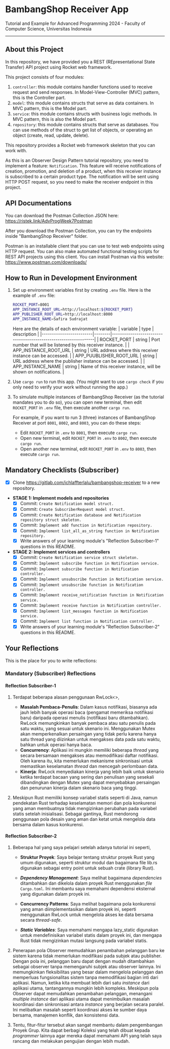 # BambangShop Receiver App
Tutorial and Example for Advanced Programming 2024 - Faculty of Computer Science, Universitas Indonesia

---

## About this Project
In this repository, we have provided you a REST (REpresentational State Transfer) API project using Rocket web framework.

This project consists of four modules:
1.  `controller`: this module contains handler functions used to receive request and send responses.
    In Model-View-Controller (MVC) pattern, this is the Controller part.
2.  `model`: this module contains structs that serve as data containers.
    In MVC pattern, this is the Model part.
3.  `service`: this module contains structs with business logic methods.
    In MVC pattern, this is also the Model part.
4.  `repository`: this module contains structs that serve as databases.
    You can use methods of the struct to get list of objects, or operating an object (create, read, update, delete).

This repository provides a Rocket web framework skeleton that you can work with.

As this is an Observer Design Pattern tutorial repository, you need to implement a feature: `Notification`.
This feature will receive notifications of creation, promotion, and deletion of a product, when this receiver instance is subscribed to a certain product type.
The notification will be sent using HTTP POST request, so you need to make the receiver endpoint in this project.

## API Documentations

You can download the Postman Collection JSON here: https://ristek.link/AdvProgWeek7Postman

After you download the Postman Collection, you can try the endpoints inside "BambangShop Receiver" folder.

Postman is an installable client that you can use to test web endpoints using HTTP request.
You can also make automated functional testing scripts for REST API projects using this client.
You can install Postman via this website: https://www.postman.com/downloads/

## How to Run in Development Environment
1.  Set up environment variables first by creating `.env` file.
    Here is the example of `.env` file:
    ```bash
    ROCKET_PORT=8001
    APP_INSTANCE_ROOT_URL=http://localhost:${ROCKET_PORT}
    APP_PUBLISHER_ROOT_URL=http://localhost:8000
    APP_INSTANCE_NAME=Safira Sudrajat
    ```
    Here are the details of each environment variable:
    | variable                | type   | description                                                     |
    |-------------------------|--------|-----------------------------------------------------------------|
    | ROCKET_PORT             | string | Port number that will be listened by this receiver instance.    |
    | APP_INSTANCE_ROOT_URL   | string | URL address where this receiver instance can be accessed.       |
    | APP_PUUBLISHER_ROOT_URL | string | URL address where the publisher instance can be accessed.       |
    | APP_INSTANCE_NAME       | string | Name of this receiver instance, will be shown on notifications. |
2.  Use `cargo run` to run this app.
    (You might want to use `cargo check` if you only need to verify your work without running the app.)
3.  To simulate multiple instances of BambangShop Receiver (as the tutorial mandates you to do so),
    you can open new terminal, then edit `ROCKET_PORT` in `.env` file, then execute another `cargo run`.

    For example, if you want to run 3 (three) instances of BambangShop Receiver at port `8001`, `8002`, and `8003`, you can do these steps:
    -   Edit `ROCKET_PORT` in `.env` to `8001`, then execute `cargo run`.
    -   Open new terminal, edit `ROCKET_PORT` in `.env` to `8002`, then execute `cargo run`.
    -   Open another new terminal, edit `ROCKET_PORT` in `.env` to `8003`, then execute `cargo run`.

## Mandatory Checklists (Subscriber)
-   [x] Clone https://gitlab.com/ichlaffterlalu/bambangshop-receiver to a new repository.
-   **STAGE 1: Implement models and repositories**
    -   [x] Commit: `Create Notification model struct.`
    -   [x] Commit: `Create SubscriberRequest model struct.`
    -   [x] Commit: `Create Notification database and Notification repository struct skeleton.`
    -   [x] Commit: `Implement add function in Notification repository.`
    -   [x] Commit: `Implement list_all_as_string function in Notification repository.`
    -   [x] Write answers of your learning module's "Reflection Subscriber-1" questions in this README.
-   **STAGE 2: Implement services and controllers**
    -   [x] Commit: `Create Notification service struct skeleton.`
    -   [x] Commit: `Implement subscribe function in Notification service.`
    -   [x] Commit: `Implement subscribe function in Notification controller.`
    -   [x] Commit: `Implement unsubscribe function in Notification service.`
    -   [x] Commit: `Implement unsubscribe function in Notification controller.`
    -   [x] Commit: `Implement receive_notification function in Notification service.`
    -   [x] Commit: `Implement receive function in Notification controller.`
    -   [x] Commit: `Implement list_messages function in Notification service.`
    -   [x] Commit: `Implement list function in Notification controller.`
    -   [x] Write answers of your learning module's "Reflection Subscriber-2" questions in this README.

## Your Reflections
This is the place for you to write reflections:

### Mandatory (Subscriber) Reflections

#### Reflection Subscriber-1
1. Terdapat beberapa alasan penggunaan RwLock<>,
    - **Masalah Pembaca-Penulis**: Dalam kasus notifikasi, biasanya ada jauh lebih banyak operasi baca (pengamat memeriksa notifikasi baru) daripada operasi menulis (notifikasi baru ditambahkan). RwLock memungkinkan banyak pembaca atau satu penulis pada satu waktu, yang sesuai untuk skenario ini. Menggunakan Mutex akan memperkenalkan persaingan yang tidak perlu karena hanya satu thread yang diizinkan untuk mengakses data pada satu waktu, bahkan untuk operasi hanya baca.
    - **Concurrency**: Aplikasi ini mungkin memiliki beberapa _thread_ yang secara bersamaan mengakses atau memodifikasi daftar notifikasi. Oleh karena itu, kita memerlukan mekanisme sinkronisasi untuk memastikan keselamatan _thread_ dan mencegah perlombaan data.
    - **Kinerja**: RwLock menyediakan kinerja yang lebih baik untuk skenario ketika terdapat bacaan yang sering dan penulisan yang sesekali dibandingkan dengan Mutex yang dapat menyebabkan persaingan dan penurunan kinerja dalam skenario baca yang tinggi.

2. Meskipun Rust memiliki konsep variabel statis seperti di Java, namun pendekatan Rust terhadap keselamatan memori dan pola konkurensi yang aman membuatnya tidak mengizinkan perubahan pada variabel statis setelah inisialisasi. Sebagai gantinya, Rust mendorong penggunaan pola desain yang aman dan ketat untuk mengelola data bersama dalam kasus konkurensi.

#### Reflection Subscriber-2
1. Beberapa hal yang saya pelajari setelah adanya tutorial ini seperti,

    - **Struktur Proyek**: Saya belajar tentang struktur proyek Rust yang umum digunakan, seperti struktur modul dan bagaimana file lib.rs digunakan sebagai entry point untuk sebuah crate (library Rust).

    - **_Dependency Management_**: Saya melihat bagaimana _dependencies_ ditambahkan dan dikelola dalam proyek Rust menggunakan _file_ `Cargo.toml`. Ini membantu saya memahami dependensi eksternal yang digunakan dalam proyek ini.

    - **Concurrency Patterns**: Saya melihat bagaimana pola konkurensi yang aman diimplementasikan dalam proyek ini, seperti menggunakan RwLock untuk mengelola akses ke data bersama secara _thread-safe_.

    - **_Static Variables_**: Saya memahami mengapa lazy_static digunakan untuk mendefinisikan variabel statis dalam proyek ini, dan mengapa Rust tidak mengizinkan mutasi langsung pada variabel statis.

2. Penerapan pola Observer memudahkan penambahan pelanggan baru ke sistem karena tidak memerlukan modifikasi pada subjek atau publisher. Dengan pola ini, pelanggan baru dapat dengan mudah ditambahkan sebagai observer tanpa memengaruhi subjek atau observer lainnya. Ini memungkinkan fleksibilitas yang besar dalam mengelola pelanggan dan memperluas fungsionalitas sistem tanpa memodifikasi bagian inti dari aplikasi. Namun, ketika kita membuat lebih dari satu _instance_ dari aplikasi utama, tantangannya mungkin lebih kompleks. Meskipun pola Observer dapat memudahkan penambahan pelanggan, menangani _multiple instance_ dari aplikasi utama dapat menimbulkan masalah koordinasi dan sinkronisasi antara _instance_ yang berjalan secara paralel. Ini melibatkan masalah seperti koordinasi akses ke sumber daya bersama, manajemen konflik, dan konsistensi data.

3. Tentu, fitur-fitur tersebut akan sangat membantu dalam pengembangan Proyek Grup. Kita dapat berbagi Koleksi yang telah dibuat kepada _programmer_ lainnya agar mereka dapat memahami API yang telah saya rancang dan melakukan pengujian dengan lebih mudah.
